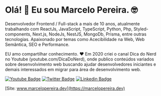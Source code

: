 # Olá! 👋 Eu sou Marcelo Pereira. 🤓

Desenvolvedor Frontend / Full-stack a mais de 10 anos, atualmente trabalhando com ReactJs, JavaScript, TypeScript, Python, Php, Styled-components, Next.js, NodeJs, NestJS, MongoDb, Prisma, entre outras tecnologias. Apaixonado por temas como Acecibilidade na Web, Web Semântica, SEO e Performance. 

EU amo compartilhar conhecimento. ♥ Em 2020 criei o canal Dica do Nerd no Youtube (youtube.com/DicaDoNerd), onde publico conteúdos variados sobre desenvolvimento web buscando ajudar desenvolvedores iniciantes e demais interessados em migrar para área de desenvolvimento web.

[![Youtube Badge](https://img.shields.io/badge/-Youtube-FF0000?style=flat-square&labelColor=FF0000&logo=youtube&logoColor=white&link=https://www.youtube.com/channel/UCjsX4DU9LnNYUC2366_wJkw?view_as=subscriber)](https://www.youtube.com/channel/UCjsX4DU9LnNYUC2366_wJkw?view_as=subscriber)
[![Twitter Badge](https://img.shields.io/badge/-Twitter-1ca0f1?style=flat-square&labelColor=1ca0f1&logo=twitter&logoColor=white&link=https://twitter.com/marcelopoars)](https://twitter.com/marcelopoars)
[![Linkedin Badge](https://img.shields.io/badge/-LinkedIn-blue?style=flat-square&logo=Linkedin&logoColor=white&link=https://www.linkedin.com/in/marcelopoars)](https://www.linkedin.com/in/marcelopoars)


[Site: www.marcelopereira.dev](https://marcelopereira.dev)
